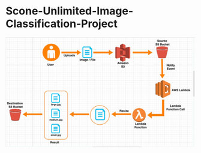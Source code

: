 # Scone-Unlimited-Image-Classification-Project

![Stepfunction image sourced from Google](/images/process.png)
